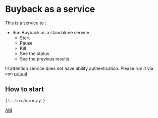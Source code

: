 # Buyback as a service
This is a service to :
- Run Buyback as a standalone service  
  - Start
  - Pause
  - Kill 
  - See the status
  - See the previous results 


!!! attention
  service does not have ability authentication.
  Please run it via vpn [pritunl](https://pritunl.com/).

## How to start

```Python 
{!../src/main.py!}
```
[ABI](../src/ABI.py)
